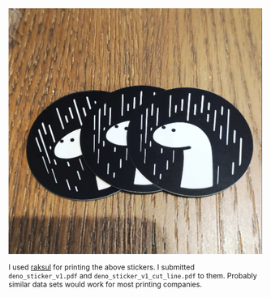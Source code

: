 <img width="500" src="https://raw.githubusercontent.com/kt3k/deno_sticker/master/sticker.png" />

I used [raksul](https://raksul.com/) for printing the above stickers. I submitted `deno_sticker_v1.pdf` and `deno_sticker_v1_cut_line.pdf` to them. Probably similar data sets would work for most printing companies.

